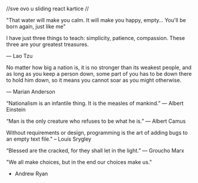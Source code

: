 //sve ovo u sliding react kartice //


"That water will make you calm. It will make you happy, empty… You'll be born again, just like me"


I have just three things to teach: simplicity, patience, compassion. These three are your greatest treasures.

— Lao Tzu


No matter how big a nation is, it is no stronger than its weakest people, and as long as you keep a person down, some part of you has to be down there to hold him down, so it means you cannot soar as you might otherwise.

— Marian Anderson


“Nationalism is an infantile thing. It is the measles of mankind.” ― Albert Einstein


“Man is the only creature who refuses to be what he is.” 
― Albert Camus


Without requirements or design, programming is the art of adding bugs to an empty text file." 
– Louis Srygley


“Blessed are the cracked, for they shall let in the light.” 
― Groucho Marx



  "We all make choices, but in the end our choices make us."

- Andrew Ryan
